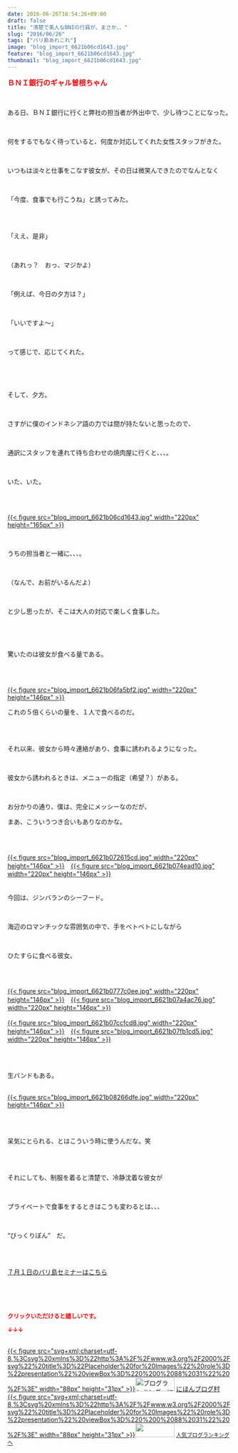 ```yaml
---
date: 2016-06-26T16:54:26+09:00
draft: false
title: "清楚で美人なBNIの行員が、まさか、、"
slug: "2016/06/26"
tags: ["バリ島あれこれ"]
image: "blog_import_6621b06cd1643.jpg"
feature: "blog_import_6621b06cd1643.jpg"
thumbnail: "blog_import_6621b06cd1643.jpg"
---
```

<p><font color="#ff0000" size="3"><strong>ＢＮＩ銀行のギャル曽根ちゃん</strong></font></p><br/><p>ある日、ＢＮＩ銀行に行くと弊社の担当者が外出中で、少し待つことになった。</p><br/><p>何をするでもなく待っていると、何度か対応してくれた女性スタッフがきた。</p><br/><p>いつもは淡々と仕事をこなす彼女が、その日は微笑んできたのでなんとなく</p><br/><p>「今度、食事でも行こうね」と誘ってみた。</p><br/><br/><p>「ええ、是非」</p><br/><p>（あれっ？　おっ、マジかよ）</p><br/><p>「例えば、今日の夕方は？」</p><br/><p>「いいですよ～」</p><br/><p>って感じで、応じてくれた。</p><br/><p><br/></p><p>そして、夕方。</p><br/><p>さすがに僕のインドネシア語の力では間が持たないと思ったので、</p><br/><p>通訳にスタッフを連れて待ち合わせの焼肉屋に行くと、、、。</p><br/><p>いた、いた。</p><br/><p><br/><a href="blog_import_6621b06e0e60f.jpg">{{< figure src="blog_import_6621b06cd1643.jpg" width="220px" height="165px" >}}</a><br/></p><br/><p>うちの担当者と一緒に、、、。</p><br/><p>（なんで、お前がいるんだよ）</p><br/><p>と少し思ったが、そこは大人の対応で楽しく食事した。</p><br/><p><br/></p><p>驚いたのは彼女が食べる量である。</p><br/><p><br/><a href="blog_import_6621b071201b4.jpg">{{< figure src="blog_import_6621b06fa5bf2.jpg" width="220px" height="146px" >}}</a><br/></p><p>これの５倍くらいの量を、１人で食べるのだ。</p><br/><br/><p>それ以来、彼女から時々連絡があり、食事に誘われるようになった。</p><br/><p>彼女から誘われるときは、メニューの指定（希望？）がある。</p><br/><p>お分かりの通り、僕は、完全にメッシーなのだが、</p><p> </p><p>まあ、こういうつき合いもありなのかな。</p><br/><br/><p><a href="blog_import_6621b07398449.jpg">{{< figure src="blog_import_6621b072615cd.jpg" width="220px" height="146px" >}}</a>　<a href="blog_import_6621b0762bd47.jpg">{{< figure src="blog_import_6621b074ead10.jpg" width="220px" height="146px" >}}</a><br/><br/><br/>今回は、ジンバランのシーフード。</p><br/><p>海辺のロマンチックな雰囲気の中で、手をベトベトにしながら</p><br/><p>ひたすらに食べる彼女。</p><br/><p><br/><a href="blog_import_6621b078b445f.jpg">{{< figure src="blog_import_6621b0777c0ee.jpg" width="220px" height="146px" >}}</a>　<a href="blog_import_6621b07b89372.jpg">{{< figure src="blog_import_6621b07a4ac76.jpg" width="220px" height="146px" >}}</a><br/><br/><a href="blog_import_6621b07e16bfe.jpg">{{< figure src="blog_import_6621b07ccfcd8.jpg" width="220px" height="146px" >}}</a>　<a href="blog_import_6621b080e68e1.jpg">{{< figure src="blog_import_6621b07fb1cd5.jpg" width="220px" height="146px" >}}</a><br/></p><br/><br/><p>生バンドもある。</p><p><br/><a href="blog_import_6621b083c86f1.jpg">{{< figure src="blog_import_6621b08266dfe.jpg" width="220px" height="146px" >}}</a><br/></p><br/><br/><p>呆気にとられる、とはこういう時に使うんだな。笑</p><br/><br/><p>それにしても、制服を着ると清楚で、冷静沈着な彼女が</p><br/><p>プライベートで食事をするときはこうも変わるとは、、、</p><br/><p>“びっくりぽん”　だ。</p><br/><br/><p><a href="iin.co.jp" target="_blank">７月１日のバリ島セミナーはこちら</a></p><br/><br/><br/><p><font color="#ff0000" size="2"><strong>クリックいただけると嬉しいです。<br/></strong></font></p><p><font color="#ff0000" size="2"><strong>↓↓↓</strong></font></p><p><br/><a href="http://www.blogmura.com/ranking.html" target="_blank">{{< figure src="svg+xml;charset=utf-8,%3Csvg%20xmlns%3D%22http%3A%2F%2Fwww.w3.org%2F2000%2Fsvg%22%20title%3D%22Placeholder%20for%20Images%22%20role%3D%22presentation%22%20viewBox%3D%220%200%2088%2031%22%20%2F%3E" width="88px" height="31px" >}}<noscript><img border="0" alt="ブログランキング・にほんブログ村へ" src="https://img-proxy.blog-video.jp/images?url=http%3A%2F%2Fwww.blogmura.com%2Fimg%2Fwww88_31.gif" width="88" height="31"></noscript></a> <a href="http://www.blogmura.com/ranking.html" target="_blank">にほんブログ村</a> <br/><a title="人気ブログランキングへ" href="link.php?1804582">{{< figure src="svg+xml;charset=utf-8,%3Csvg%20xmlns%3D%22http%3A%2F%2Fwww.w3.org%2F2000%2Fsvg%22%20title%3D%22Placeholder%20for%20Images%22%20role%3D%22presentation%22%20viewBox%3D%220%200%2088%2031%22%20%2F%3E" width="88px" height="31px" >}}<noscript><img border="0" src="https://blog.with2.net/img/banner/banner_22.gif" width="88" height="31"></noscript></a> <a style="FONT-SIZE: 12px" href="link.php?1804582">人気ブログランキングへ</a> </p>

